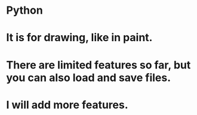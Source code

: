 # Python
# It is for drawing, like in paint.
# There are limited features so far, but you can also load and save files.
# I will add more features.
